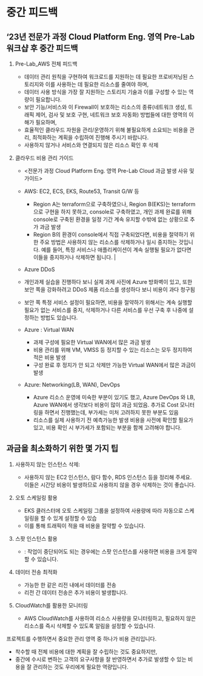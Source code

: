 # 중간 피드백



## ‘23년 전문가 과정 Cloud Platform Eng. 영역 Pre-Lab 워크샵 후 중간 피드백

1. Pre-Lab_AWS 전체 피드백
   -  데이터 관리 원칙을 구현하여 워크로드를 지원하는 데 필요한 프로비저닝된 스토리지와 이를 사용하는 데 필요한 리소스를 줄여야 하며,
   - 데이터 사용 방식을 가장 잘 지원하는 스토리지 기술과 이를 구성할 수 있는 역량이 필요합니다.
   - 보안 기능/서비스와 이 Firewall이 보호하는 리소스의 종류(네트워크 생성, 트래픽 제어, 검사 및 보호 구현, 네트워크 보호 자동화) 방법들에 대한 영역의 이해가 필요하며,
   - 효율적인 클라우드 자원을 관리/운영하기 위해 불필요하게 소요되는 비용을 관리, 최적화하는 계획을 수립하여 진행해 주시기 바랍니다.
   - 사용하지 않거나 서비스와 연결되지 않은 리소스 확인 후 삭제

2. 클라우드 비용 관리 가이드
   - <전문가 과정 Cloud Platform Eng. 영역 Pre-Lab Cloud 과금 발생 사유 및 가이드>

   - AWS: EC2, ECS, EKS, Route53, Transit G/W 등
      - Region A는 terraform으로 구축하였으나, Region B(EKS)는 terraform으로 구현을 하지 못하고, console로 구축하였고, 개인 과제 완료를 위해 console로 구축된 환경을 일정 기간 계속 유지할 수밖에 없는 상황으로 추가 과금 발생
      - Region B의 환경이 console에서 직접 구축되었다면, 비용을 절약하기 위한 주요 방법은 사용하지 않는 리소스를 삭제하거나 일시 중지하는 것입니다. 예를 들어, 특정 서비스나 애플리케이션이 계속 실행될 필요가 없다면 이들을 중지하거나 삭제하면 됩니다. |
   -  Azure DDoS
     - 개인과제 실습을 진행하다 보니 실제 과제 사진에 Azure 방화벽이 있고, 또한 보안 쪽을 강화하려고 DDoS 제품 리소스를 생성하다 보니 비용이 과다 청구됨
     - 보안 쪽 특정 서비스 설정이 필요하면, 비용을 절약하기 위해서는 계속 실행할 필요가 없는 서비스를 중지, 삭제하거나 다른 서비스를 우선 구축 후 나중에 설정하는 방법도 있습니다.
   - Azure : Virtual WAN
     - 과제 구성에 필요한 Virtual WAN에서 많은 과금 발생
     - 비용 관리를 위해 VM, VMSS 등 정지할 수 있는 리소스는 모두 정지하여 적은 비용 발생
     - 구성 완료 후 정지가 안 되고 삭제만 가능한 Virtual WAN에서 많은 과금이 발생

   - Azure: Networking(LB, WAN), DevOps
     - Azure 리소스 운영에 미숙한 부분이 있기도 했고, Azure DevOps 와 LB, Azure WAN에서 생각보다 비용이 많이 과금 되었음. 추가로 Cost 모니터링을 하면서 진행했는데, 부가세는 미처 고려하지 못한 부분도 있음
     - 리소스를 실제 사용하기 전 예측가능한 발생 비용을 사전에 확인할 필요가 있고, 비용 확인 시 부가세가 포함되는 부분을 함께 고려해야 합니다.


## 과금을 최소화하기 위한 몇 가지 팁

1. 사용하지 않는 인스턴스 삭제: 
   - 사용하지 않는 EC2 인스턴스, 람다 함수, RDS 인스턴스 등을 정리해 주세요. 이들은 시간당 비용이 발생하므로 사용하지 않을 경우 삭제하는 것이 좋습니다.

2. 오토 스케일링 활용
   - EKS 클러스터에 오토 스케일링 그룹을 설정하여 사용량에 따라 자동으로 스케일링을 할 수 있게 설정할 수 있습
   - 이를 통해 트래픽이 적을 때 비용을 절약할 수 있습니다.

3. 스팟 인스턴스 활용
   - : 작업이 중단되어도 되는 경우에는 스팟 인스턴스를 사용하면 비용을 크게 절약할 수 있습니다.

4. 데이터 전송 최적화
   - 가능한 한 같은 리전 내에서 데이터를 전송
   - 리전 간 데이터 전송은 추가 비용이 발생합니다.

5. CloudWatch를 활용한 모니터링
   - AWS CloudWatch를 사용하여 리소스 사용량을 모니터링하고, 필요하지 않은 리소스를 즉시 삭제할 수 있도록 알림을 설정할 수 있습니다.


프로젝트를 수행하면서 중요한 관리 영역 중 하나가 비용 관리입니다.
- 착수할 때 전체 비용에 대한 계획을 잘 수립하는 것도 중요하지만,
- 중간에 수시로 변하는 고객의 요구사항을 잘 반영하면서 추가로 발생할 수 있는 비용을 잘 관리하는 것도 우리에게 필요한 역량입니다.